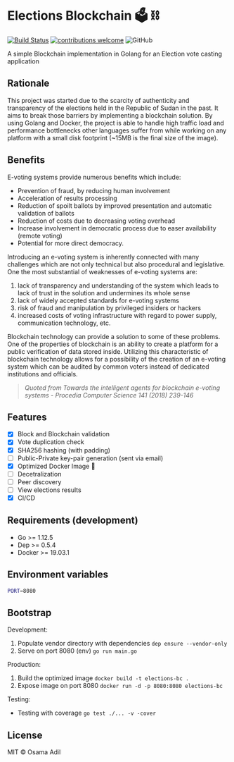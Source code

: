 # Elections Blockchain 🗳️ ⛓️

[![Build Status](https://travis-ci.org/x249/elections-blockchain.svg?branch=master)](https://travis-ci.org/x249/elections-blockchain)
[![contributions welcome](https://img.shields.io/badge/contributions-welcome-brightgreen.svg?style=flat)](https://github.com/x249/elections-blockchain/issues)
![GitHub](https://img.shields.io/github/license/x249/elections-blockchain)


A simple Blockchain implementation in Golang for an Election vote casting application

## Rationale

This project was started due to the scarcity of authenticity and transparency of the elections held in the Republic of Sudan in the past. It aims to break those barriers by implementing a blockchain solution. By using Golang and Docker, the project is able to handle high traffic load and performance bottlenecks other languages suffer from while working on any platform with a small disk footprint (~15MB is the final size of the image).

## Benefits

E-voting systems provide numerous benefits which include: 
- Prevention of fraud, by reducing human involvement 
- Acceleration of results processing 
- Reduction of spoilt ballots by improved presentation and automatic validation of ballots 
- Reduction of costs due to decreasing voting overhead 
- Increase involvement in democratic process due to easer availability (remote voting) 
- Potential for more direct democracy.

Introducing an e-voting system is inherently connected with many challenges which are not only technical but also
procedural and legislative. One the most substantial of weaknesses of e-voting systems are: 

1. lack of transparency and understanding of the system which leads to lack of trust in the solution and undermines its whole sense
2. lack of widely accepted standards for e-voting systems
3. risk of fraud and manipulation by privileged insiders or hackers
4. increased costs of voting infrastructure with regard to power supply, communication technology, etc.

Blockchain technology can provide a solution to some of these problems. One of the properties of blockchain is an ability to create a platform for a public verification of data stored inside. Utilizing this characteristic of blockchain technology allows for a possibility of the creation of an e-voting system which can be audited by common voters instead of dedicated institutions and officials.

> _Quoted from Towards the intelligent agents for blockchain e-voting systems - Procedia Computer Science 141 (2018) 239-146_ 

## Features

- [x] Block and Blockchain validation
- [x] Vote duplication check
- [x] SHA256 hashing (with padding)
- [ ] Public-Private key-pair generation (sent via email)
- [x] Optimized Docker Image 👏
- [ ] Decetralization
- [ ] Peer discovery
- [ ] View elections results
- [x] CI/CD

## Requirements (development)

- Go >= 1.12.5
- Dep >= 0.5.4
- Docker >= 19.03.1

## Environment variables

```bash
PORT=8080
```

## Bootstrap

Development:

1. Populate vendor directory with dependencies ```dep ensure --vendor-only```
2. Serve on port 8080 (env) ```go run main.go```

Production:

1. Build the optimized image ```docker build -t elections-bc .```
2. Expose image on port 8080 ```docker run -d -p 8080:8080 elections-bc```

Testing:

- Testing with coverage ```go test ./... -v -cover```

## License

MIT &copy; Osama Adil
